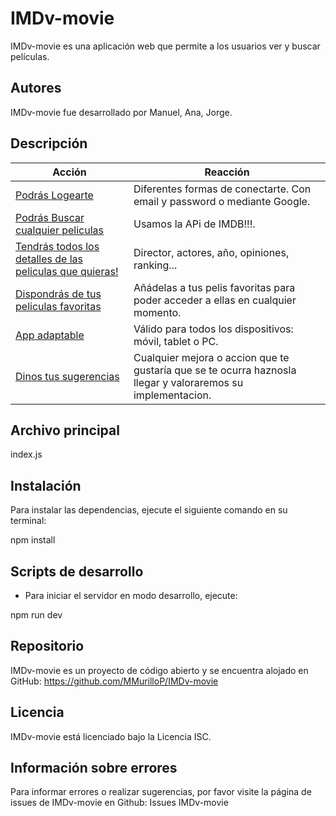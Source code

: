 
# IMDv-movie

IMDv-movie es una aplicación web que permite a los usuarios ver y buscar películas.

## Autores
IMDv-movie fue desarrollado por Manuel, Ana, Jorge.

## Descripción


| Acción                                  | Reacción                                                          |
| --------------------------------------- | ------------------------------------------------------------------ |
| [Podrás Logearte](#) | Diferentes formas de conectarte. Con email y password o mediante Google. |
| [Podrás Buscar cualquier peliculas](#) | Usamos la APi de IMDB!!!.   |
| [Tendrás todos los detalles de las peliculas que quieras!](#) | Director, actores, año, opiniones, ranking...   |
| [Dispondrás de tus peliculas favoritas](#) | Añádelas a tus pelis favoritas para poder acceder a ellas en cualquier momento.   |
| [App adaptable](#) | Válido para todos los dispositivos: móvil, tablet o PC.
| [Dinos tus sugerencias](#) | Cualquier mejora o accion que te gustaría que se te ocurra haznosla llegar y valoraremos su implementacion. |

## Archivo principal
index.js

## Instalación

Para instalar las dependencias, ejecute el siguiente comando en su terminal:

npm install


## Scripts de desarrollo

- Para iniciar el servidor en modo desarrollo, ejecute:

npm run dev


## Repositorio

IMDv-movie es un proyecto de código abierto y se encuentra alojado en GitHub: https://github.com/MMurilloP/IMDv-movie

## Licencia
IMDv-movie está licenciado bajo la Licencia ISC.

## Información sobre errores
Para informar errores o realizar sugerencias, por favor visite la página de issues de IMDv-movie en Github: Issues IMDv-movie